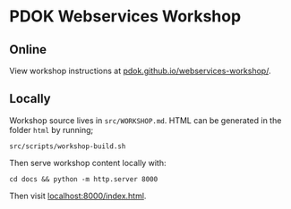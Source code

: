 # PDOK Webservices Workshop

## Online

View workshop instructions at [pdok.github.io/webservices-workshop/](https://pdok.github.io/webservices-workshop/).

## Locally

Workshop source lives in `src/WORKSHOP.md`. HTML can be generated in the folder `html` by running;

```
src/scripts/workshop-build.sh
```
Then serve workshop content locally with:

```
cd docs && python -m http.server 8000
```

Then visit [localhost:8000/index.html](http://localhost:8000/index.html).
